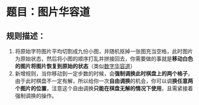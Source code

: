 # 题目：图片华容道

## 规则描述：

1. 将原始字符图片平均切割成九份小图，并随机抠掉一张图充当空格，此时图片为原始状态，然后将小图的顺序打乱并拼接回去，你需要做的事就是**移动白色的图片将图片恢复到原始的状态**（类似[数字华容道](https://baike.baidu.com/item/数字华容道/22604483?fr=aladdin)）
2. 新增规则，当你移动到一定步数的时候，会**强制调换此时棋盘上的两个格子**，由于此时棋盘不一定有解，所以给你一次**自由调换**的机会，你可以调**换任意两个图片的位置**，注意这个自由调换**只能在棋盘无解的情况下使用**，且需紧接着强制调换的操作。

